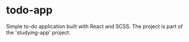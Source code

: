 # todo-app


Simple to-do application built with React and SCSS. The project is part of the 'studying-app' project. 
